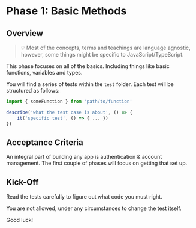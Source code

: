 # Phase 1: Basic Methods

## Overview

> 💡 Most of the concepts, terms and teachings are language agnostic, however, some things might be specific to JavaScript/TypeScript.

This phase focuses on all of the basics. Including things like basic functions, variables and types.

You will find a series of tests within the `test` folder. Each test will be structured as follows:

```ts
import { someFunction } from 'path/to/function'

describe('what the test case is about', () => {
    it('specific test', () => { ... })
})
```

## Acceptance Criteria

An integral part of building any app is authentication & account management. The first couple of phases will focus on getting that set up.

## Kick-Off

Read the tests carefully to figure out what code you must right. 

You are not allowed, under any circumstances to change the test itself.

Good luck!